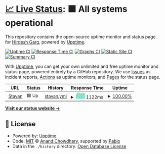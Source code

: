 # [📈 Live Status](https://Hirdesh2101.github.io/stavan-uptime): <!--live status--> **🟩 All systems operational**

This repository contains the open-source uptime monitor and status page for [Hirdesh Garg](https://Hirdesh2101.github.io/stavan-uptime), powered by [Upptime](https://github.com/upptime/upptime).

[![Uptime CI](https://github.com/Hirdesh2101/stavan-uptime/workflows/Uptime%20CI/badge.svg)](https://github.com/Hirdesh2101/stavan-uptime/actions?query=workflow%3A%22Uptime+CI%22)
[![Response Time CI](https://github.com/Hirdesh2101/stavan-uptime/workflows/Response%20Time%20CI/badge.svg)](https://github.com/Hirdesh2101/stavan-uptime/actions?query=workflow%3A%22Response+Time+CI%22)
[![Graphs CI](https://github.com/Hirdesh2101/stavan-uptime/workflows/Graphs%20CI/badge.svg)](https://github.com/Hirdesh2101/stavan-uptime/actions?query=workflow%3A%22Graphs+CI%22)
[![Static Site CI](https://github.com/Hirdesh2101/stavan-uptime/workflows/Static%20Site%20CI/badge.svg)](https://github.com/Hirdesh2101/stavan-uptime/actions?query=workflow%3A%22Static+Site+CI%22)
[![Summary CI](https://github.com/Hirdesh2101/stavan-uptime/workflows/Summary%20CI/badge.svg)](https://github.com/Hirdesh2101/stavan-uptime/actions?query=workflow%3A%22Summary+CI%22)

With [Upptime](https://upptime.js.org), you can get your own unlimited and free uptime monitor and status page, powered entirely by a GitHub repository. We use [Issues](https://github.com/Hirdesh2101/stavan-uptime/issues) as incident reports, [Actions](https://github.com/Hirdesh2101/stavan-uptime/actions) as uptime monitors, and [Pages](https://Hirdesh2101.github.io/stavan-uptime) for the status page.

<!--start: status pages-->
<!-- This summary is generated by Upptime (https://github.com/upptime/upptime) -->
<!-- Do not edit this manually, your changes will be overwritten -->
<!-- prettier-ignore -->
| URL | Status | History | Response Time | Uptime |
| --- | ------ | ------- | ------------- | ------ |
| <img alt="" src="https://icons.duckduckgo.com/ip3/jainstavan.in.ico" height="13"> [Stavan](https://jainstavan.in) | 🟩 Up | [stavan.yml](https://github.com/Hirdesh2101/stavan-uptime/commits/HEAD/history/stavan.yml) | <details><summary><img alt="Response time graph" src="./graphs/stavan/response-time-week.png" height="20"> 1122ms</summary><br><a href="https://Hirdesh2101.github.io/stavan-uptime/history/stavan"><img alt="Response time 1127" src="https://img.shields.io/endpoint?url=https%3A%2F%2Fraw.githubusercontent.com%2FHirdesh2101%2Fstavan-uptime%2FHEAD%2Fapi%2Fstavan%2Fresponse-time.json"></a><br><a href="https://Hirdesh2101.github.io/stavan-uptime/history/stavan"><img alt="24-hour response time 1073" src="https://img.shields.io/endpoint?url=https%3A%2F%2Fraw.githubusercontent.com%2FHirdesh2101%2Fstavan-uptime%2FHEAD%2Fapi%2Fstavan%2Fresponse-time-day.json"></a><br><a href="https://Hirdesh2101.github.io/stavan-uptime/history/stavan"><img alt="7-day response time 1122" src="https://img.shields.io/endpoint?url=https%3A%2F%2Fraw.githubusercontent.com%2FHirdesh2101%2Fstavan-uptime%2FHEAD%2Fapi%2Fstavan%2Fresponse-time-week.json"></a><br><a href="https://Hirdesh2101.github.io/stavan-uptime/history/stavan"><img alt="30-day response time 1125" src="https://img.shields.io/endpoint?url=https%3A%2F%2Fraw.githubusercontent.com%2FHirdesh2101%2Fstavan-uptime%2FHEAD%2Fapi%2Fstavan%2Fresponse-time-month.json"></a><br><a href="https://Hirdesh2101.github.io/stavan-uptime/history/stavan"><img alt="1-year response time 1127" src="https://img.shields.io/endpoint?url=https%3A%2F%2Fraw.githubusercontent.com%2FHirdesh2101%2Fstavan-uptime%2FHEAD%2Fapi%2Fstavan%2Fresponse-time-year.json"></a></details> | <details><summary><a href="https://Hirdesh2101.github.io/stavan-uptime/history/stavan">100.00%</a></summary><a href="https://Hirdesh2101.github.io/stavan-uptime/history/stavan"><img alt="All-time uptime 99.68%" src="https://img.shields.io/endpoint?url=https%3A%2F%2Fraw.githubusercontent.com%2FHirdesh2101%2Fstavan-uptime%2FHEAD%2Fapi%2Fstavan%2Fuptime.json"></a><br><a href="https://Hirdesh2101.github.io/stavan-uptime/history/stavan"><img alt="24-hour uptime 100.00%" src="https://img.shields.io/endpoint?url=https%3A%2F%2Fraw.githubusercontent.com%2FHirdesh2101%2Fstavan-uptime%2FHEAD%2Fapi%2Fstavan%2Fuptime-day.json"></a><br><a href="https://Hirdesh2101.github.io/stavan-uptime/history/stavan"><img alt="7-day uptime 100.00%" src="https://img.shields.io/endpoint?url=https%3A%2F%2Fraw.githubusercontent.com%2FHirdesh2101%2Fstavan-uptime%2FHEAD%2Fapi%2Fstavan%2Fuptime-week.json"></a><br><a href="https://Hirdesh2101.github.io/stavan-uptime/history/stavan"><img alt="30-day uptime 100.00%" src="https://img.shields.io/endpoint?url=https%3A%2F%2Fraw.githubusercontent.com%2FHirdesh2101%2Fstavan-uptime%2FHEAD%2Fapi%2Fstavan%2Fuptime-month.json"></a><br><a href="https://Hirdesh2101.github.io/stavan-uptime/history/stavan"><img alt="1-year uptime 99.68%" src="https://img.shields.io/endpoint?url=https%3A%2F%2Fraw.githubusercontent.com%2FHirdesh2101%2Fstavan-uptime%2FHEAD%2Fapi%2Fstavan%2Fuptime-year.json"></a></details>

<!--end: status pages-->

[**Visit our status website →**](https://Hirdesh2101.github.io/stavan-uptime)

## 📄 License

- Powered by: [Upptime](https://github.com/upptime/upptime)
- Code: [MIT](./LICENSE) © [Anand Chowdhary](https://anandchowdhary.com), supported by [Pabio](https://pabio.com)
- Data in the `./history` directory: [Open Database License](https://opendatacommons.org/licenses/odbl/1-0/)
